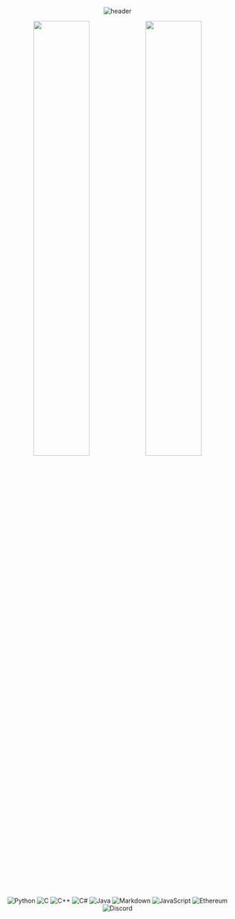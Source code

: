 <div align = center>
  
![header](https://capsule-render.vercel.app/api?type=waving&color=40ff00&height=300&section=header&text=JongPark&desc=Kermit%20that%20commits&fontSize=80&animation=twinkling&descAlignY=30)
 
  <img width=50% src="https://github-readme-stats.vercel.app/api?username=jongpark1234" /><img width=50%  src="https://github-readme-stats.vercel.app/api/top-langs/?username=jongpark1234&layout=compact" />
  
![Python](https://img.shields.io/badge/python-000000?style=for-the-badge&logo=python&logoColor=ffff00) ![C](https://img.shields.io/badge/c-6d94c7.svg?style=for-the-badge&logo=c&logoColor=white) ![C++](https://img.shields.io/badge/c++-%2300599C.svg?style=for-the-badge&logo=c%2B%2B&logoColor=white) ![C#](https://img.shields.io/badge/c%23-%23239120.svg?style=for-the-badge&logo=c-sharp&logoColor=white) ![Java](https://img.shields.io/badge/java-%23ED8B00.svg?style=for-the-badge&logo=java&logoColor=white) ![Markdown](https://img.shields.io/badge/markdown-%23000000.svg?style=for-the-badge&logo=markdown&logoColor=white) ![JavaScript](https://img.shields.io/badge/javascript-%23323330.svg?style=for-the-badge&logo=javascript&logoColor=%23F7DF1E) ![Ethereum](https://img.shields.io/badge/Ethereum-3C3C3D?style=for-the-badge&logo=Ethereum&logoColor=white) ![Discord](https://img.shields.io/badge/%3CDeveloper%3E-%237289DA.svg?style=for-the-badge&logo=discord&logoColor=white)

